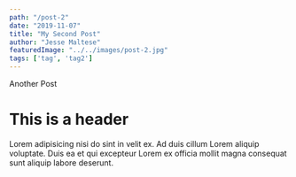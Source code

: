 ```yaml
---
path: "/post-2"
date: "2019-11-07"
title: "My Second Post"
author: "Jesse Maltese"
featuredImage: "../../images/post-2.jpg"
tags: ['tag', 'tag2']
---
```

Another Post

# This is a header
Lorem adipisicing nisi do sint in velit ex. Ad duis cillum Lorem aliquip voluptate. Duis ea et qui excepteur Lorem ex officia mollit magna consequat sunt aliquip labore deserunt.
